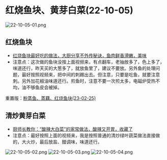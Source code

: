 # 红烧鱼块、黄芽白菜(22-10-05)

![22-10-05-01.png](/images/food/22-10-05-01.png)

## 红烧鱼块

- [红烧鱼块最好吃的做法，大厨分享不外传秘诀，鱼肉鲜香滑嫩，美味](https://www.bilibili.com/video/BV1rZ4y1X7tm)
- 注意点：这次做的鱼块没按上面视频来，有点翻车，老抽放多了，色上多了，味道还行，昨天买的大葱多了，就放鱼里了，建议不要放。另外鱼的处理问题，最好按照视频来，把中间的刺踢出去。但注意，只要是吃鱼，就要注意刺。另外加花椒油味道还行。煎鱼时，注意不要一次煎太多，电磁炉受热不均，油不够鱼皮会被掉。

重置版：[粉蒸鱼、蒸藕、红烧鱼块(23-02-25)](/daily/23-02-25.html)

## 清炒黄芽白菜

- [厨师长教你：“酸辣大白菜”的家常做法，酸辣又开胃，收藏了](https://www.bilibili.com/video/BV1aJ411z7z9)
- 注意点：最好按照上面的视频来，我是按照普通的清炒绿叶蔬菜做法直接做的，大火炒，最后放盐、醋调味，味道还行。

![22-10-05-02.png](/images/food/22-10-05-02.png)
![22-10-05-03.png](/images/food/22-10-05-03.png)
![22-10-05-04.png](/images/food/22-10-05-04.png)
